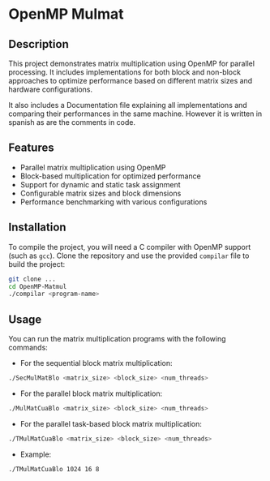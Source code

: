 # OpenMP Mulmat

## Description

This project demonstrates matrix multiplication using OpenMP for parallel processing. It includes implementations for both block and non-block approaches to optimize performance based on different matrix sizes and hardware configurations.

It also includes a Documentation file explaining all implementations and comparing their performances in the same machine. However it is written in spanish as are the comments in code.

## Features

- Parallel matrix multiplication using OpenMP
- Block-based multiplication for optimized performance
- Support for dynamic and static task assignment
- Configurable matrix sizes and block dimensions
- Performance benchmarking with various configurations

## Installation

To compile the project, you will need a C compiler with OpenMP support (such as `gcc`). Clone the repository and use the provided `compilar` file to build the project:

```sh
git clone ...
cd OpenMP-Matmul
./compilar <program-name>
```

## Usage

You can run the matrix multiplication programs with the following commands:

- For the sequential block matrix multiplication:

```sh
./SecMulMatBlo <matrix_size> <block_size> <num_threads>
```

- For the parallel block matrix multiplication:
```sh
./MulMatCuaBlo <matrix_size> <block_size> <num_threads>
```

- For the parallel task-based block matrix multiplication:
```sh
./TMulMatCuaBlo <matrix_size> <block_size> <num_threads>
```

- Example:
```sh
./TMulMatCuaBlo 1024 16 8
```